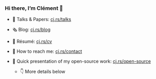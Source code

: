 ### Hi there, I’m Clément 👋

- 💬 Talks & Papers: [cj.rs/talks](https://cj.rs/paper/?ref=gh-profile)
- 🗞️ Blog: [cj.rs/blog](https://cj.rs/blog/?ref=gh-profile)
- 💼 Résumé: [cj.rs/cv](https://cj.rs/cv/?ref=gh-profile)
- 📮 How to reach me: [cj.rs/contact](https://cj.rs/contact/?ref=gh-profile)

- 🚀 Quick presentation of my open-source work: [cj.rs/open-source](https://cj.rs/open-source/?ref=gh-profile)
  - 👇 More details below

<!--
**cljoly/cljoly** is a ✨ _special_ ✨ repository because its `README.md` (this file) appears on your GitHub profile.

Here are some ideas to get you started:

- 🔭 I’m currently working on ...
- 🌱 I’m currently learning ...
- 👯 I’m looking to collaborate on ...
- 🤔 I’m looking for help with ...
- 💬 Ask me about ...
- 📫 How to reach me: ...
- 😄 Pronouns: ...
- ⚡ Fun fact: ...
-->
